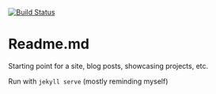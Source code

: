 [![Build Status](https://travis-ci.com/jliang117/jliang117.github.io.svg?branch=master)](https://travis-ci.com/jliang117/jliang117.github.io)

# Readme.md
Starting point for a site, blog posts, showcasing projects, etc.

Run with `jekyll serve` (mostly reminding myself)
